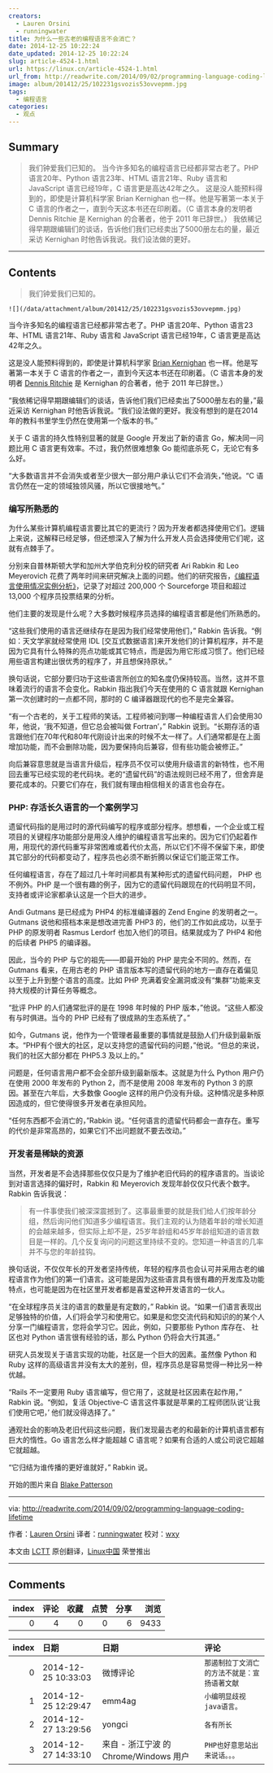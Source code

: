 ```yaml
---
creators:
  - Lauren Orsini
  - runningwater
title: 为什么一些古老的编程语言不会消亡？
date: 2014-12-25 10:22:24
date_updated: 2014-12-25 10:22:24
slug: article-4524-1.html
url: https://linux.cn/article-4524-1.html
url_from: http://readwrite.com/2014/09/02/programming-language-coding-lifetime
image: album/201412/25/102231gsvozis53ovvepmm.jpg
tags:
  - 编程语言
categories:
  - 观点
---
```


## Summary

> 我们钟爱我们已知的。   当今许多知名的编程语言已经都非常古老了。PHP 语言20年、Python 语言23年、HTML 语言21年、Ruby 语言和 JavaScript 语言已经19年，C 语言更是高达42年之久。 这是没人能预料得到的，即使是计算机科学家 Brian Kernighan 也一样。他是写著第一本关于 C 语言的作者之一，直到今天这本书还在印刷着。（C 语言本身的发明者 Dennis Ritchie 是 Kernighan 的合著者，他于 2011 年已辞世。） 我依稀记得早期跟编辑们的谈话，告诉他们我们已经卖出了5000册左右的量，最近采访 Kernighan 时他告诉我说。我们设法做的更好。

***

<!-- more -->

## Contents

> 
> 我们钟爱我们已知的。
> 
> 
> 

`![](/data/attachment/album/201412/25/102231gsvozis53ovvepmm.jpg)`

当今许多知名的编程语言已经都非常古老了。PHP 语言20年、Python 语言23年、HTML 语言21年、Ruby 语言和 JavaScript 语言已经19年，C 语言更是高达42年之久。

这是没人能预料得到的，即使是计算机科学家 [Brian Kernighan](http://en.wikipedia.org/wiki/Brian_Kernighan) 也一样。他是写著第一本关于 C 语言的作者之一，直到今天这本书还在印刷着。（C 语言本身的发明者 [Dennis Ritchie](http://en.wikipedia.org/wiki/Dennis_Ritchie) 是 Kernighan 的合著者，他于 2011 年已辞世。）

“我依稀记得早期跟编辑们的谈话，告诉他们我们已经卖出了5000册左右的量，”最近采访 Kernighan 时他告诉我说。“我们设法做的更好。我没有想到的是在2014年的教科书里学生仍然在使用第一个版本的书。”

关于 C 语言的持久性特别显著的就是 Google 开发出了新的语言 Go，解决同一问题比用 C 语言更有效率。不过，我仍然很难想象 Go 能彻底杀死 C，无论它有多么好。

“大多数语言并不会消失或者至少很大一部分用户承认它们不会消失，”他说。“C 语言仍然在一定的领域独领风骚，所以它很接地气。”

### 编写所熟悉的

为什么某些计算机编程语言要比其它的更流行？因为开发者都选择使用它们。逻辑上来说，这解释已经足够，但还想深入了解为什么开发人员会选择使用它们呢，这就有点棘手了。

分别来自普林斯顿大学和加州大学伯克利分校的研究者 Ari Rabkin 和 Leo Meyerovich 花费了两年时间来研究解决上面的问题。他们的研究报告，[《编程语言使用情况实例分析》](http://asrabkin.bitbucket.org/papers/oopsla13.pdf)，记录了对超过 200,000 个 Sourceforge 项目和超过 13,000 个程序员投票结果的分析。

他们主要的发现是什么呢？大多数时候程序员选择的编程语言都是他们所熟悉的。

“这些我们使用的语言还继续存在是因为我们经常使用他们，” Rabkin 告诉我。“例如：天文学家就经常使用 IDL [交互式数据语言]来开发他们的计算机程序，并不是因为它具有什么特殊的亮点功能或其它特点，而是因为用它形成习惯了。他们已经用些语言构建出很优秀的程序了，并且想保持原状。”

换句话说，它部分要归功于这些语言所创立的知名度仍保持较高。当然，这并不意味着流行的语言不会变化。Rabkin 指出我们今天在使用的 C 语言就跟 Kernighan 第一次创建时的一点都不同，那时的 C 编译器跟现代的也不是完全兼容。

“有一个古老的，关于工程师的笑话。工程师被问到哪一种编程语言人们会使用30年，他说，‘我不知道，但它总会被叫做 Fortran’，” Rabkin 说到。“长期存活的语言跟他们在70年代和80年代刚设计出来的时候不太一样了。人们通常都是在上面增加功能，而不会删除功能，因为要保持向后兼容，但有些功能会被修正。”

向后兼容意思就是当语言升级后，程序员不仅可以使用升级语言的新特性，也不用回去重写已经实现的老代码块。老的“遗留代码”的语法规则已经不用了，但舍弃是要花成本的。只要它们存在，我们就有理由相信相关的语言也会存在。

### PHP: 存活长久语言的一个案例学习

遗留代码指的是用过时的源代码编写的程序或部分程序。想想看，一个企业或工程项目的关键程序功能部分是用没人维护的编程语言写出来的。因为它们仍起着作用，用现代的源代码重写非常困难或着代价太高，所以它们不得不保留下来，即使其它部分的代码都变动了，程序员也必须不断折腾以保证它们能正常工作。

任何编程语言，存在了超过几十年时间都具有某种形式的遗留代码问题， PHP 也不例外。PHP 是一个很有趣的例子，因为它的遗留代码跟现在的代码明显不同，支持者或评论家都承认这是一个巨大的进步。

Andi Gutmans 是已经成为 PHP4 的标准编译器的 Zend Engine 的发明者之一。Gutmans 说他和搭档本来是想改进完善 PHP3 的，他们的工作如此成功，以至于 PHP 的原发明者 Rasmus Lerdorf 也加入他们的项目。结果就成为了 PHP4 和他的后续者 PHP5 的编译器。

因此，当今的 PHP 与它的祖先——即最开始的 PHP 是完全不同的。然而，在 Gutmans 看来，在用古老的 PHP 语言版本写的遗留代码的地方一直存在着偏见以至于上升到整个语言的高度。比如 PHP 充满着安全漏洞或没有“集群”功能来支持大规模的计算任务等概念。

“批评 PHP 的人们通常批评的是在 1998 年时候的 PHP 版本，”他说。“这些人都没有与时俱进。当今的 PHP 已经有了很成熟的生态系统了。”

如今，Gutmans 说，他作为一个管理者最重要的事情就是鼓励人们升级到最新版本。“PHP有个很大的社区，足以支持您的遗留代码的问题，”他说。“但总的来说，我们的社区大部分都在 PHP5.3 及以上的。”

问题是，任何语言用户都不会全部升级到最新版本。这就是为什么 Python 用户仍在使用 2000 年发布的 Python 2，而不是使用 2008 年发布的 Python 3 的原因。甚至在六年后，大多数像 Google 这样的用户仍没有升级。这种情况是多种原因造成的，但它使得很多开发者在承担风险。

“任何东西都不会消亡的，”Rabkin 说。“任何语言的遗留代码都会一直存在。重写的代价是非常高昂的，如果它们不出问题就不要去改动。”

### 开发者是稀缺的资源

当然，开发者是不会选择那些仅仅只是为了维护老旧代码的的程序语言的。当谈论到对语言选择的偏好时，Rabkin 和 Meyerovich 发现年龄仅仅只代表个数字。Rabkin 告诉我说：

> 
> 有一件事使我们被深深震撼到了。这事最重要的就是我们给人们按年龄分组，然后询问他们知道多少编程语言。我们主观的认为随着年龄的增长知道的会越来越多，但实际上却不是，25岁年龄组和45岁年龄组知道的语言数目是一样的。几个反复询问的问题这里持续不变的。您知道一种语言的几率并不与您的年龄挂钩。
> 
> 
> 

换句话说，不仅仅年长的开发者坚持传统，年轻的程序员也会认可并采用古老的编程语言作为他们的第一们语言。这可能是因为这些语言具有很有趣的开发库及功能特点，也可能是因为在社区里开发者都是喜爱这种开发语言的一伙人。

“在全球程序员关注的语言的数量是有定数的，” Rabkin 说。“如果一们语言表现出足够独特的价值，人们将会学习和使用它。如果是和您交流代码和知识的的某个人分享一门编程语言，您将会学习它。因此，例如，只要那些 Python 库存在、 社区也对 Python 语言很有经验的话，那么 Python 仍将会大行其道。”

研究人员发现关于语言实现的功能，社区是一个巨大的因素。虽然像 Python 和 Ruby 这样的高级语言并没有太大的差别，但，程序员总是容易觉得一种比另一种优越。

“Rails 不一定要用 Ruby 语言编写，但它用了，这就是社区因素在起作用，” Rabkin 说。“例如，复活 Objective-C 语言这件事就是苹果的工程师团队说‘让我们使用它吧，’ 他们就没得选择了。”

通观社会的影响及老旧代码这些问题，我们发现最古老的和最新的计算机语言都有巨大的惰性。Go 语言怎么样才能超越 C 语言呢？如果有合适的人或公司说它超越它就超越。

“它归结为谁传播的更好谁就好，” Rabkin 说。

开始的图片来自 [Blake Patterson](https://www.flickr.com/photos/blakespot/2444037775/)

---

via: <http://readwrite.com/2014/09/02/programming-language-coding-lifetime>

作者：[Lauren Orsini](http://readwrite.com/author/lauren-orsini) 译者：[runningwater](https://github.com/runningwater) 校对：[wxy](https://github.com/wxy)

本文由 [LCTT](https://github.com/LCTT/TranslateProject) 原创翻译，[Linux中国](https://linux.cn/) 荣誉推出

***

## Comments


|   index |   评论 |   收藏 |   点赞 |   分享 |   浏览 |
|--------:|-------:|-------:|-------:|-------:|-------:|
|       0 |      4 |      0 |      0 |      6 |   9433 |

|   index | 日期                | 日期                                   | 评论                                         |
|--------:|:--------------------|:---------------------------------------|:---------------------------------------------|
|       0 | 2014-12-25 10:33:03 | 微博评论                               | `那遏制拉丁文消亡的方法不就是：宣扬语著文献` |
|       1 | 2014-12-25 12:29:47 | emm4ag                                 | `小编明显歧视java语言。`                     |
|       2 | 2014-12-27 13:29:56 | yongci                                 | `各有所长`                                   |
|       3 | 2014-12-27 14:33:10 | 来自 - 浙江宁波 的 Chrome/Windows 用户 | `PHP也好意思站出来说话。。。`                |
